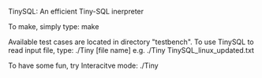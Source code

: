 TinySQL: An efficient Tiny-SQL inerpreter

To make, simply type:
make

Available test cases are located in directory "testbench". 
To use TinySQL to read input file, type: ./Tiny [file name]
e.g. ./Tiny TinySQL_linux_updated.txt

To have some fun, try Interacitve mode:  ./Tiny
